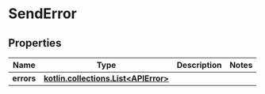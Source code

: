 
# SendError

## Properties
| Name | Type | Description | Notes |
| ------------ | ------------- | ------------- | ------------- |
| **errors** | [**kotlin.collections.List&lt;APIError&gt;**](APIError.md) |  |  |



